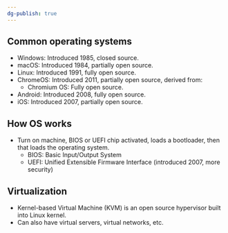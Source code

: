 ```yaml
---
dg-publish: true
---
```

## Common operating systems

- Windows: Introduced 1985, closed source.
- macOS: Introduced 1984, partially open source.
- Linux: Introduced 1991, fully open source.
- ChromeOS: Introduced 2011, partially open source, derived from:
  - Chromium OS: Fully open source.
- Android: Introduced 2008, fully open source.
- iOS: Introduced 2007, partially open source.

## How OS works

- Turn on machine, BIOS or UEFI chip activated, loads a bootloader, then that loads the operating system.
  - BIOS: Basic Input/Output System
  - UEFI: Unified Extensible Firmware Interface (introduced 2007, more security)

## Virtualization

- Kernel-based Virtual Machine (KVM) is an open source hypervisor built into Linux kernel.
- Can also have virtual servers, virtual networks, etc.


